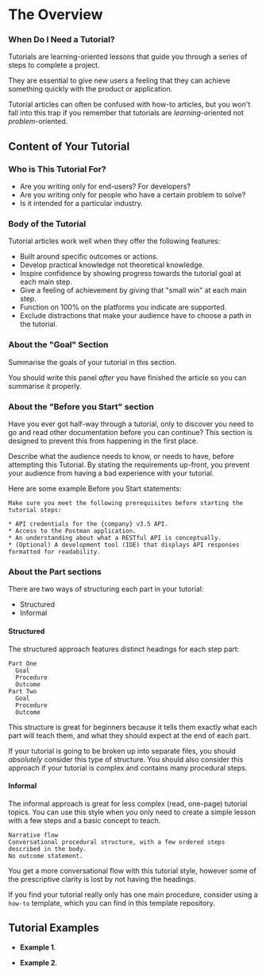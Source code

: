 # The Overview

### When Do I Need a Tutorial?

Tutorials are learning-oriented lessons that guide you through a series of steps to complete a project.

They are essential to give new users a feeling that they can achieve something quickly with the product or application.

Tutorial articles can often be confused with how-to articles, but you won't fall into this trap if you remember that tutorials are _learning_-oriented not _problem_-oriented.

## Content of Your Tutorial

### Who is This Tutorial For?

* Are you writing only for end-users? For developers?
* Are you writing only for people who have a certain problem to solve?
* Is it intended for a particular industry.

### Body of the Tutorial

Tutorial articles work well when they offer the following features:

* Built around specific outcomes or actions.
* Develop practical knowledge not theoretical knowledge.
* Inspire confidence by showing progress towards the tutorial goal at each main step.
* Give a feeling of achievement by giving that "small win" at each main step.
* Function on 100% on the platforms you indicate are supported.
* Exclude distractions that make your audience have to choose a path in the tutorial.

### About the "Goal" Section

Summarise the goals of your tutorial in this section.

You should write this panel *after* you have finished the article so you can summarise it properly.

### About the "Before you Start" section

Have you ever got half-way through a tutorial, only to discover you need to go and read other documentation before you can continue?
This section is designed to prevent this from happening in the first place.

Describe what the audience needs to know, or needs to have, before attempting this Tutorial.
By stating the requirements up-front, you prevent your audience from having a bad experience with your tutorial.

Here are some example Before you Start statements:

```
Make sure you meet the following prerequisites before starting the tutorial steps:

* API credentials for the {company} v3.5 API.
* Access to the Postman application.
* An understanding about what a RESTful API is conceptually.
* (Optional) A development tool (IDE) that displays API responses formatted for readability.

```

### About the Part sections

There are two ways of structuring each part in your tutorial:

* Structured
* Informal

#### Structured

The structured approach features distinct headings for each step part:

```
Part One
  Goal
  Procedure
  Outcome
Part Two
  Goal
  Procedure
  Outcome
```

This structure is great for beginners because it tells them exactly what each part will teach them, and what they should expect at the end of each part.

If your tutorial is going to be broken up into separate files, you should _absolutely_ consider this type of structure.
You should also consider this approach if your tutorial is complex and contains many procedural steps.

#### Informal

The informal approach is great for less complex (read, one-page) tutorial topics.
You can use this style when you only need to create a simple lesson with a few steps and a basic concept to teach.

```
Narrative flow
Conversational procedural structure, with a few ordered steps described in the body.
No outcome statement.
```

You get a more conversational flow with this tutorial style, however some of the prescriptive clarity is lost by not having the headings.

If you find your tutorial really only has one main procedure, consider using a `how-to` template, which you can find in this template repository.

## Tutorial Examples

* **Example 1**.

* **Example 2**.
